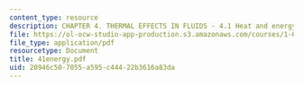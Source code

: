 ```yaml
---
content_type: resource
description: CHAPTER 4. THERMAL EFFECTS IN FLUIDS - 4.1 Heat and energy conservation
file: https://ol-ocw-studio-app-production.s3.amazonaws.com/courses/1-63-advanced-fluid-dynamics-of-the-environment-fall-2002/20946c507055a595c44422b3616a83da_41energy.pdf
file_type: application/pdf
resourcetype: Document
title: 41energy.pdf
uid: 20946c50-7055-a595-c444-22b3616a83da
---
```


